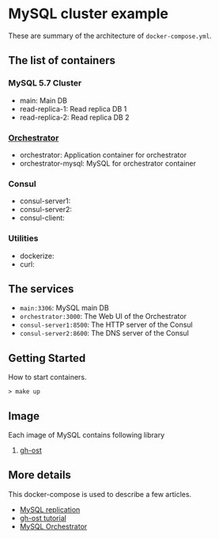 MySQL cluster example
===

These are summary of the architecture of `docker-compose.yml`.

The list of containers
---

### MySQL 5.7 Cluster
* main: Main DB
* read-replica-1: Read replica DB 1
* read-replica-2: Read replica DB 2

### [Orchestrator](https://github.com/openark/orchestrator)
* orchestrator: Application container for orchestrator
* orchestrator-mysql: MySQL for orchestrator container

### Consul
* consul-server1:
* consul-server2:
* consul-client:

### Utilities
* dockerize:
* curl:

## The services
- `main:3306`: MySQL main DB
- `orchestrator:3000`: The Web UI of the Orchestrator
- `consul-server1:8500`: The HTTP server of the Consul
- `consul-server2:8600`: The DNS server of the Consul


Getting Started
----

How to start containers.

```
> make up
```

Image
---
Each image of MySQL contains following library
1. [gh-ost](https://github.com/github/gh-ost)


More details
---

This docker-compose is used to describe a few articles.
- [MySQL replication](https://at-ishikawa.github.io/docs/mysql/replication/)
- [gh-ost tutorial](https://at-ishikawa.github.io/docs/mysql/gh-ost/)
- [MySQL Orchestrator](https://at-ishikawa.github.io/docs/mysql/orchestrator/)
